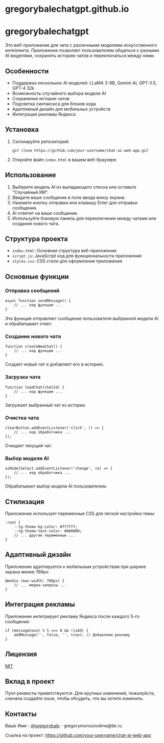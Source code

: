 # gregorybalechatgpt.github.io

<h1>gregorybalechatgpt</h1>

<p>Это веб-приложение для чата с различными моделями искусственного интеллекта. Приложение позволяет пользователям общаться с разными AI моделями, сохранять историю чатов и переключаться между ними.</p>

<h2>Особенности</h2>

<ul>
  <li>Поддержка нескольких AI моделей: LLaMA 3-8B, Gemini AI, GPT-3.5, GPT-4 32k</li>
  <li>Возможность случайного выбора модели AI</li>
  <li>Сохранение истории чатов</li>
  <li>Подсветка синтаксиса для блоков кода</li>
  <li>Адаптивный дизайн для мобильных устройств</li>
  <li>Интеграция рекламы Яндекса</li>
</ul>

<h2>Установка</h2>

<ol>
  <li>Склонируйте репозиторий:
    <pre><code>git clone https://github.com/your-username/chat-ai-web-app.git</code></pre>
  </li>
  <li>Откройте файл <code>index.html</code> в вашем веб-браузере.</li>
</ol>

<h2>Использование</h2>

<ol>
  <li>Выберите модель AI из выпадающего списка или оставьте "Случайный ИИ".</li>
  <li>Введите ваше сообщение в поле ввода внизу экрана.</li>
  <li>Нажмите кнопку отправки или клавишу Enter для отправки сообщения.</li>
  <li>AI ответит на ваше сообщение.</li>
  <li>Используйте боковую панель для переключения между чатами или создания нового чата.</li>
</ol>

<h2>Структура проекта</h2>

<ul>
  <li><code>index.html</code>: Основная структура веб-приложения</li>
  <li><code>script.js</code>: JavaScript код для функциональности приложения</li>
  <li><code>styles.css</code>: CSS стили для оформления приложения</li>
</ul>

<h2>Основные функции</h2>

<h3>Отправка сообщений</h3>
<pre><code>async function sendMessage() {
    // ... код функции ...
}</code></pre>
<p>Эта функция отправляет сообщение пользователя выбранной модели AI и обрабатывает ответ.</p>

<h3>Создание нового чата</h3>
<pre><code>function createNewChat() {
    // ... код функции ...
}</code></pre>
<p>Создает новый чат и добавляет его в историю.</p>

<h3>Загрузка чата</h3>
<pre><code>function loadChat(chatId) {
    // ... код функции ...
}</code></pre>
<p>Загружает выбранный чат из истории.</p>

<h3>Очистка чата</h3>
<pre><code>clearButton.addEventListener('click', () => {
    // ... код обработчика ...
});</code></pre>
<p>Очищает текущий чат.</p>

<h3>Выбор модели AI</h3>
<pre><code>aiModelSelect.addEventListener('change', (e) => {
    // ... код обработчика ...
});</code></pre>
<p>Обрабатывает выбор модели AI пользователем.</p>

<h2>Стилизация</h2>

<p>Приложение использует переменные CSS для легкой настройки темы:</p>

<pre><code>:root {
    --tg-theme-bg-color: #ffffff;
    --tg-theme-text-color: #000000;
    // ... другие переменные ...
}</code></pre>

<h2>Адаптивный дизайн</h2>

<p>Приложение адаптируется к мобильным устройствам при ширине экрана менее 768px:</p>

<pre><code>@media (max-width: 768px) {
    // ... медиа-запросы ...
}</code></pre>

<h2>Интеграция рекламы</h2>

<p>Приложение интегрирует рекламу Яндекса после каждого 5-го сообщения:</p>

<pre><code>if (messageCount % 5 === 0 && !isAd) {
    addMessage('', false, '', true); // Добавляем рекламу
}</code></pre>

<h2>Лицензия</h2>

<p><a href="https://choosealicense.com/licenses/mit/">MIT</a></p>

<h2>Вклад в проект</h2>

<p>Пулл реквесты приветствуются. Для крупных изменений, пожалуйста, сначала создайте issue, чтобы обсудить, что вы хотите изменить.</p>

<h2>Контакты</h2>

<p>Ваше Имя - <a href="https://t.me/gregorybale">@gregorybale</a> - gregorymorozovidme@bk.ru</p>

<p>Ссылка на проект: <a href="[https://github.com/your-username/chat-ai-web-app](https://github.com/GregoryBale/gregorybalechatgpt.github.io)">https://github.com/your-username/chat-ai-web-app</a></p>
